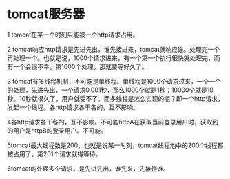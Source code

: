 # tomcat服务器

1 tomcat在某一个时刻只能被一个http请求占用。

2 tomcat响应http请求是先进先出，谁先接进来，tomcat就响应谁。处理完一个再处理一个。也就是说，1000个请求进来，有一个第一个执行很快就处理完，而有一个会很不幸，第1000个处理。那就要等好久了。

3 tomcat有多线程机制，不可能是单线程。单线程是1000个请求过来，一个一个的处理，先进先出，一个请求0.001秒，那么1000个就是1秒；10000个就是10秒。10秒就很久了，用户就受不了。而多线程是怎么实现的呢？即一个http请求，发起一个线程。各http请求各干各的，互不影响。

4各http请求各干各的，互不影响。不可能httpA在获取当前登录用户时，获取到的用户是httpB的登录用户。不可能。

5tomcat最大线程数是200，也就是说某一时刻，tomcat线程池中的200个线程都被占用了。第201个请求就得等待。

6tomcat的处理多个请求，是先进先出，谁先来，先接待谁。
